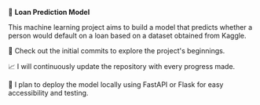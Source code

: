 🏦 **Loan Prediction Model**

This machine learning project aims to build a model that predicts whether a person would default on a loan based on a dataset obtained from Kaggle.

🔗 Check out the initial commits to explore the project's beginnings.

📈 I will continuously update the repository with every progress made.

🚀 I plan to deploy the model locally using FastAPI or Flask for easy accessibility and testing.
